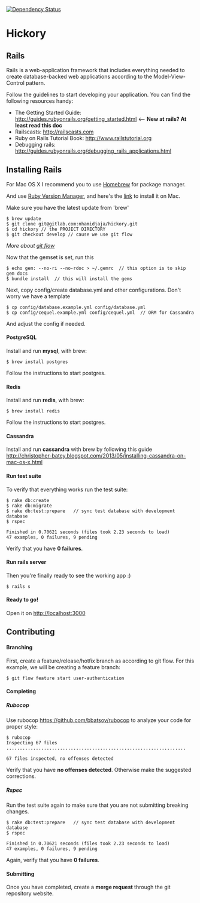 [![Dependency Status](https://gemnasium.com/86405ecb00aa118efc5c6504680ffd54.svg)](https://gemnasium.com/527867820b8060dce1015e8c946eb481)

# Hickory

## Rails


Rails is a web-application framework that includes everything needed to create database-backed web applications according to the Model-View-Control pattern.

Follow the guidelines to start developing your application. You can find
the following resources handy:

* The Getting Started Guide: <http://guides.rubyonrails.org/getting_started.html> <-- **New at rails? At least read this doc**
* Railscasts: <http://railscasts.com>
* Ruby on Rails Tutorial Book: <http://www.railstutorial.org>
* Debugging rails: <http://guides.rubyonrails.org/debugging_rails_applications.html>


## Installing Rails



For Mac OS X I recommend you to use [Homebrew](http://mxcl.github.io/homebrew/) for package manager.

And use [Ruby Version Manager](https://rvm.io/), and here's the [link](http://www.stewgleadow.com/blog/2011/12/10/installing-rvm-on-os-x-lion/) to install it on Mac.


Make sure you have the latest update from 'brew'

```
$ brew update
$ git clone git@gitlab.com:nhamidjaja/hickory.git
$ cd hickory // the PROJECT DIRECTORY
$ git checkout develop // cause we use git flow
```

*More about [git flow](http://nvie.com/posts/a-successful-git-branching-model/)*


Now that the gemset is set, run this

```
$ echo gem: --no-ri --no-rdoc > ~/.gemrc  // this option is to skip gem docs
$ bundle install  // this will install the gems
```

Next, copy config/create database.yml and other configurations. Don't worry we have a template

```
$ cp config/database.example.yml config/database.yml
$ cp config/cequel.example.yml config/cequel.yml  // ORM for Cassandra
```
And adjust the config if needed.

#### PostgreSQL

Install and run **mysql**, with brew:

```
$ brew install postgres
```
Follow the instructions to start postgres.

#### Redis

Install and run **redis**, with brew:

```
$ brew install redis
```
Follow the instructions to start postgres.

#### Cassandra

Install and run **cassandra** with brew by following this guide <http://christopher-batey.blogspot.com/2013/05/installing-cassandra-on-mac-os-x.html>

#### Run test suite
To verify that everything works run the test suite:

```
$ rake db:create
$ rake db:migrate
$ rake db:test:prepare   // sync test database with development database
$ rspec

Finished in 0.70621 seconds (files took 2.23 seconds to load)
47 examples, 0 failures, 9 pending
```
Verify that you have **0 failures**.

#### Run rails server

Then you're finally ready to see the working app :)

```
$ rails s
```


#### Ready to go!
Open it on <http://localhost:3000>

## Contributing

#### Branching
First, create a feature/release/hotfix branch as according to git flow. For this example, we will be creating a feature branch:

```
$ git flow feature start user-authentication
```

#### Completing
##### Rubocop
Use rubocop <https://github.com/bbatsov/rubocop> to analyze your code for proper style:

``` 
$ rubocop
Inspecting 67 files
...................................................................

67 files inspected, no offenses detected
```
Verify that you have **no offenses detected**. Otherwise make the suggested corrections.

##### Rspec
Run the test suite again to make sure that you are not submitting breaking changes.

```
$ rake db:test:prepare   // sync test database with development database
$ rspec

Finished in 0.70621 seconds (files took 2.23 seconds to load)
47 examples, 0 failures, 9 pending
```
Again, verify that you have **0 failures**.


#### Submitting
Once you have completed, create a **merge request** through the git repository website.
